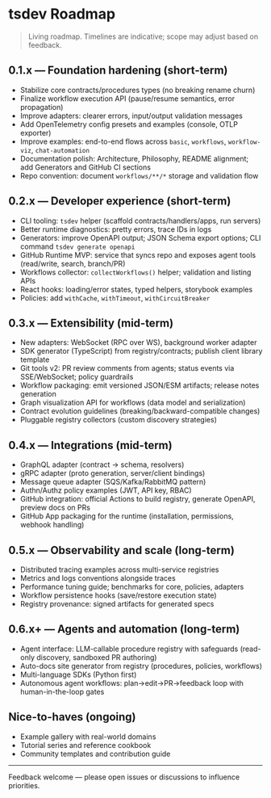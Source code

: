 # tsdev Roadmap

> Living roadmap. Timelines are indicative; scope may adjust based on feedback.

## 0.1.x — Foundation hardening (short-term)
- Stabilize core contracts/procedures types (no breaking rename churn)
- Finalize workflow execution API (pause/resume semantics, error propagation)
- Improve adapters: clearer errors, input/output validation messages
- Add OpenTelemetry config presets and examples (console, OTLP exporter)
- Improve examples: end-to-end flows across `basic`, `workflows`, `workflow-viz`, `chat-automation`
- Documentation polish: Architecture, Philosophy, README alignment; add Generators and GitHub CI sections
 - Repo convention: document `workflows/**/*` storage and validation flow

## 0.2.x — Developer experience (short-term)
- CLI tooling: `tsdev` helper (scaffold contracts/handlers/apps, run servers)
- Better runtime diagnostics: pretty errors, trace IDs in logs
- Generators: improve OpenAPI output; JSON Schema export options; CLI command `tsdev generate openapi`
 - GitHub Runtime MVP: service that syncs repo and exposes agent tools (read/write, search, branch/PR)
 - Workflows collector: `collectWorkflows()` helper; validation and listing APIs
- React hooks: loading/error states, typed helpers, storybook examples
- Policies: add `withCache`, `withTimeout`, `withCircuitBreaker`

## 0.3.x — Extensibility (mid-term)
- New adapters: WebSocket (RPC over WS), background worker adapter
- SDK generator (TypeScript) from registry/contracts; publish client library template
 - Git tools v2: PR review comments from agents; status events via SSE/WebSocket; policy guardrails
 - Workflow packaging: emit versioned JSON/ESM artifacts; release notes generation
- Graph visualization API for workflows (data model and serialization)
- Contract evolution guidelines (breaking/backward-compatible changes)
- Pluggable registry collectors (custom discovery strategies)

## 0.4.x — Integrations (mid-term)
- GraphQL adapter (contract → schema, resolvers)
- gRPC adapter (proto generation, server/client bindings)
- Message queue adapter (SQS/Kafka/RabbitMQ pattern)
- Authn/Authz policy examples (JWT, API key, RBAC)
- GitHub integration: official Actions to build registry, generate OpenAPI, preview docs on PRs
 - GitHub App packaging for the runtime (installation, permissions, webhook handling)

## 0.5.x — Observability and scale (long-term)
- Distributed tracing examples across multi-service registries
- Metrics and logs conventions alongside traces
- Performance tuning guide; benchmarks for core, policies, adapters
- Workflow persistence hooks (save/restore execution state)
- Registry provenance: signed artifacts for generated specs

## 0.6.x+ — Agents and automation (long-term)
- Agent interface: LLM-callable procedure registry with safeguards (read-only discovery, sandboxed PR authoring)
- Auto-docs site generator from registry (procedures, policies, workflows)
- Multi-language SDKs (Python first)
 - Autonomous agent workflows: plan→edit→PR→feedback loop with human-in-the-loop gates

## Nice-to-haves (ongoing)
- Example gallery with real-world domains
- Tutorial series and reference cookbook
- Community templates and contribution guide

---

Feedback welcome — please open issues or discussions to influence priorities.
